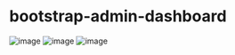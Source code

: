 # bootstrap-admin-dashboard
![image](https://github.com/user-attachments/assets/6e177f77-a38d-4cd9-a761-f01a0296e9b5)
![image](https://github.com/user-attachments/assets/2ef36192-0746-4f15-adfd-fc8b2644f0ac)
![image](https://github.com/user-attachments/assets/177e41f6-a097-46ed-baa3-65721875034c)


